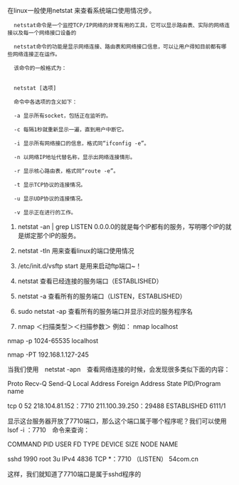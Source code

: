  在linux一般使用netstat 来查看系统端口使用情况步。

      netstat命令是一个监控TCP/IP网络的非常有用的工具，它可以显示路由表、实际的网络连接以及每一个网络接口设备的

      netstat命令的功能是显示网络连接、路由表和网络接口信息，可以让用户得知目前都有哪些网络连接正在运作。

      该命令的一般格式为：


      netstat [选项]

      命令中各选项的含义如下：

      -a 显示所有socket，包括正在监听的。

      -c 每隔1秒就重新显示一遍，直到用户中断它。

      -i 显示所有网络接口的信息，格式同“ifconfig -e”。

      -n 以网络IP地址代替名称，显示出网络连接情形。

      -r 显示核心路由表，格式同“route -e”。

      -t 显示TCP协议的连接情况。

      -u 显示UDP协议的连接情况。

      -v 显示正在进行的工作。

1. netstat -an | grep LISTEN
      0.0.0.0的就是每个IP都有的服务，写明哪个IP的就是绑定那个IP的服务。

2. netstat -tln
      用来查看linux的端口使用情况

3. /etc/init.d/vsftp start
      是用来启动ftp端口~！

4. netstat
      查看已经连接的服务端口（ESTABLISHED）

5. netstat -a
      查看所有的服务端口（LISTEN，ESTABLISHED）

6. sudo netstat -ap
      查看所有的服务端口并显示对应的服务程序名

7. nmap ＜扫描类型＞＜扫描参数＞
例如：
       nmap localhost

nmap -p 1024-65535 localhost

nmap -PT 192.168.1.127-245

当我们使用　netstat -apn　查看网络连接的时候，会发现很多类似下面的内容：

Proto Recv-Q Send-Q Local Address Foreign Address State PID/Program name

tcp 0 52 218.104.81.152：7710 211.100.39.250：29488 ESTABLISHED 6111/1

显示这台服务器开放了7710端口，那么这个端口属于哪个程序呢？我们可以使用　lsof -i ：7710　命令来查询：

COMMAND PID USER FD TYPE DEVICE SIZE NODE NAME

sshd 1990 root 3u IPv4 4836 TCP *：7710 （LISTEN） 54com.cn

这样，我们就知道了7710端口是属于sshd程序的